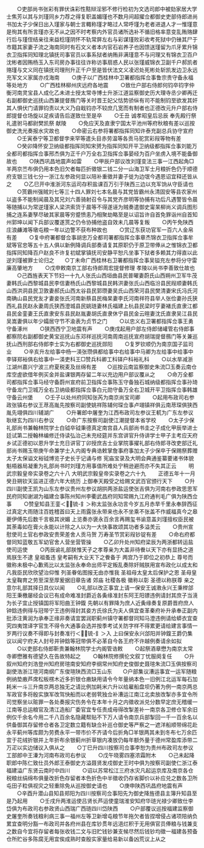 <!-- { "loadSidebar": true } -->
　　○吏部尚书张彩有罪伏诛彩性黠辩淫邪不修行检初为文选司郎中被劾家居大学士焦芳以其与刘瑾同乡力荐之得复职盖媚瑾也不数月间超擢佥都御史吏部侍郎进尚书加太子少保日出入瑾家与朝士言輙称瑾才略过人常呼瑾为老者进退人才一惟瑾意是徇其有所言瑾亦无不从之因不时考察内外官员诸所选补不循旧格率意变乱贿赂肆行后与瑾侄结亲往来益稔瑾阴怀不轨常屏左右与彩谋瑾败彩收考死狱中仍锉其尸于市籍其家妻子流之海南同时有石文义者本内官石岩养子也因馈送瑾留为爪牙累升锦衣卫指挥同知理北镇抚司事官员以事系狱者纳贿非满瑾意不与问理又有锦衣卫百户沈彬者因贿杨玉入东司房办事往往诈称访事扇惑人民以张瑾威锦衣卫副千户郝凯者赂瑾与文义同在镇抚司理刑升正千户至是皆伏法文义凌迟处死彬处斩凯发边卫永远充军文义家属亦戍海南
　　○庚子以广西桂林中卫署都指挥佥事鲁宗贵守备永福等处地方
　　○广西桂林柳州庆远府各地震
　　○致仕户部右侍郎何钧卒钧字仲衡河南灵宝县人成化乙未进士授太常寺博士升浙江道监察御史历大理寺丞少卿再迁右副都御史巡抚山西兼提督鴈门等关时晋王妃父怙势骄纵有司不能制钧至欲发其奸其人惧伏门请罪钧责以大义乃自戢钧亦不较庶几宽而有制者也正德改元升户部右侍郎提督仓场旋以足疾请告后遂致仕至是卒
　　○壬丑  诚孝昭皇后忌辰  奉先殿行祭礼遣驸马都尉樊凯祭  献陵
　　○免应天及直隶宁国太平池州等府秋粮有差以巡按御史洗光奏报水灾故也
　　○命密云右参将署都指挥同知许泰充副总兵协守宣府
　　○壬寅泰宁等卫都督孛来罕等遣头目赤劳温等各贡马驼赏彩叚等物有差
　　○癸卯降怀安卫纳级都指挥同知宋赟为指挥同知开平卫纳级都指挥佥事刘能万全都司都指挥佥事邢杰俱为正千户万全右卫指挥佥事晏经为百户坐虏入境不能备御故也
　　○陕西巩昌地震声如雷
　　○甲辰户部议改刘瑾变法三事一江西起角□羊两京苎布俱仍用本色旧欠者每匹折徵银二钱二分一山海卫军士月粮折色仍于顺德府支银三钱七分一浙江左参政何显以陪补重徵并妻子徙为边氓今遇恩诏宜释还皆从之
　　○乙巳开中淮浙河东运司存积盐课百万引于陕西三边以充军饷从守臣请也
　　○贳霸州强贼刘七等三十四人罪刘七本名晨与其党皆霸州永清固安等县农家州以盗多不能制闻晨及其兄刘六善骑射召令与其党齐彦明等协捕有功后凡遇警皆令晨等随捕以为常逆瑾家人梁洪索货于晨等不得遂诬为贼奏遣御史甯杲柳尚义调兵图形捕之连系妻孥尽破其家晨等穷蹙愤恚乃相聚劫略至是以诏旨许自首免罪诣州自首知州郭坤以闻下兵部议覆遂贳之仍令协捕他盗自效未几晨等复叛
　　○丙午免陕西庄浪鹻滩等墩屯粮一年以边警不获布种故也
　　○赏辽东获功官军一百六人金帛有差
　　○复中府署都督佥事胡忠万全都司署都指挥佥事章杰锦衣卫指挥佥事牟斌等官忠等五十五人俱以新例降调兵部奏请复其原职仍于原卫带俸从之惟锦衣卫都指挥同知降百户赵良不许复初斌掌镇抚司安静平恕凡坐事下狱者多赖其力得直以此逆刘瑾被罪士论归之　　○丁未命广西桂林右卫署都指挥佥事吴镒充左参将分守雷廉高肇地方
　　○戊申敕南京工部右侍郎周宏提督修理  孝陵以尚书李善致仕故也
　　○己酉旌表天下节妇一十九人张氏山西垣曲县民普曜妻蔚氏山西朔州卫军牛茂妻韩氏山西黎城县民李信妻杨氏山西黎城县民韩洪妻张氏山西临汾县民叚顺妻韩氏山西洪洞县民卫敦妻郝氏山西太谷县民郭瓒妻吴氏山西荣河县民樊清妻宋氏冯氏河南确山县民党友才妻妾张氏河南新蔡县民梅杲妻李氏河南祥符县举人张俭妻孙氏狭西礼县民赵永妻周氏狭西澄城县民姚琏妻林氏福建上杭县民梁时亨妻褚氏直隶江都县民金銮妻王氏直隶安东县民赵胤妻胡氏直隶休宁县民金云暄妻沈氏直隶吴江县民吴嵩妻俱以年少孀居守节不渝表为贞节之门
　　○以忠义右卫署都指挥佥事王勇守备涿州
　　○狭西西宁卫地震有声
　　○庚戌起用户部左侍郎储巏管右侍郎事都察院右副都御史黄宝巡抚山东邓祥巡抚河南周南巡抚宣府胡瑞提督鴈门等关兼巡抚山西刑部右侍郎李士实为右都御史巡抚郧阳
　　○复罗钦顺仍为南京国子监司业
　　○辛亥升左给事中杨一渶张瓒俱都给事中右给事中马卿为左给事中给事中李铎郑裕俱右给事中一渶吏科王□赞兵科卿工科铎户科裕礼科
　　○以水旱减浙江湖州嘉兴宁波三府夏税麦及丝绵有差　　○巡按云南监察御史朱流□玉奏云南仓库空虗欲借年例买金并盐课银两存留二年以充边用户部议覆从之
　　○命万全都司都指挥佥事马经守备蔚州宣府前卫指挥佥事陈玉守备独石城纳级都指挥佥事孙琦守备龙门卫城万全右卫纳级都指挥佥事白元勋守备万全右卫城开平卫指挥佥事韩雄守备云州堡
　　○壬子以处州府同知张芮为南京尚宝司卿
　　○起用布政司右参政张镇右参议王荩高胤先按察司副使姚祥陈辅何琛佥事卢翊镇祥俱云南荩琛俱狭西胤先翊俱四川辅湖广
　　○升署郎中屠奎为江西布政司左参议王軏为广东左参议耿继玄为四川右参议
　　○命广东按察司副使江潮提督本省学校
　　○太子少保礼部尚书兼翰林院学士白钺卒钺秉德真定南宫县人兵部尚书圭之子成化甲辰举进士廷试第二授翰林编修迁侍读弘治己未充经筵并东宫讲官升侍讲学士甲子主考应天府乡试正德初以恩升学士充日讲官丁卯授庶吉士业掌院事擢礼部右侍郎寻改吏部迁礼部尚书赐玉带庚午命兼学士入内阁专典诰敕掌詹事府事加太子少保卒于保赐祭葬赠太子太保谥文裕钺博览子史长于记诵与修  宪庙宝录及大明会典通鉴纂要诸书体貌魁梧器局凝重为礼部尚书时刘瑾方用事值所难处宁稍逊避而亦不失其正云
　　明武宗毅皇帝实录卷之六十八
大明武宗毅皇帝实录卷之六十九
　　正德五年十一月癸丑朔钦天监进正德六年大统历  上御奉天殿受之给赐文武百官颁行天下
　　○升四川副使王凯为山东左参议贵州左参议胡拱两浙盐运使张吉俱为河南右参政思思军民府同知谢湖为福建佥事陈州知州李衢武昌府同知常赐九江府通判毛广俱为陕西佥事
　　○赞皇知县王銮＜锍-釒＞称太监张永功言今岁五月赤旱千里永奉辞西征过真定大雨随注百姓稽首曰天上雨露张永带来也永不坐乘不张盖不作威福真今之皋夔伊傅先后数千言极其谀媚  上览奏亦褒永百余言再赐玺书谕意盖刘瑾擅权臣民被其荼毒如在膏火永能以计除之人以为一大快事故颂其功者多溢羙云
　　○贵州宣慰使司土官右参政安贵荣差舍人贡马贺  万寿圣节赏彩叚钞锭有差
　　○命右府都督同知蓝敬五军幼官舍人营坐营管操
　　○乙卯升处州知府梁辰为两浙都转运盐使司运使
　　○丙辰谕礼部朕惟天子之孝尊亲为大盖非待餋以天下亦有显扬之道焉朕生不逮  皇祖蚤违  皇考嗣有大业天下之餋备于  两宫乃于即位之初恭上  尊号而  徽称未极中心歉焉比以太监张永奉命出师平定叛乱奏除奸贼朕用宣布政化以成太和凡我臣民欣欣望治仰惟  列圣眷佑图报无由亦惟我  圣祖母太皇太后保护之恩  圣母皇太皇鞠育之劳至深至厚爰据旧章告诸  郊庙  社稷各极  徽称以彰  圣德以称朕尊  亲之意尔礼部其择日具仪以闻
　　○礼部以改正事宜上请一保安王诚漖永兴王秉榉郃阳王秉檄屡经会议已有成命难准封爵近各夤缘准封东阿王阳镖违例请封其庶子当滰为长子宜止授镇国将军阳曲王钟鍑  先朝以有罪降为庶人近夤缘奏复原爵晋府庶人钟鋡违例得与冠带宁王违例得封其妾方氏徐氏为夫人俱宜查革秦府补升承奉正副内批添注黄润为承奉正缘非奏请宜罢润职蓟州镇守署都督同知马澄违例请给蟒衣宜查究四夷馆译字官生不得令大通事会选并按季考试关防字样不得累更请给建言事情一岁两行议奏不得即与封奏准行＜锍-釒＞入  上曰保安永兴郃阳并钟鍑王爵仍集议以闻宁府夫人封号并钟鋡等冠带俱不必革自今各王府不许越例奏请余如拟
　　○以吏部右侍郎靳贵兼翰林院学士内阁管诰敕
　　○起祭酒章懋为南京太常寺卿懋雅有德望久在告故特起之
　　○翰林院修撰伦文叙丁忧服阕复任
　　○升叙州知府刘浩登州知府房瑄南安知府李纲常州知府史俊御史聂瑄朱流□玉俱按察司副使浩浙江瑄河南纲广东俊瑄陕西流□玉山东　　○户部集议漕运事宜一运军随粮例纳垫廒芦席松板楞木近多折银仓廒缺用请令今年量纳本色一旧例江北运军每石加耗米一斗三升南京两总独无之请比例加耗米六升以给雇船盘坝仍著为例一南京两总军政官多将殷实旗军改驾快船而以老弱茕独佥补漕运江南江北卖放改掣亦多宜令所司觉察坐以赃罪一各处奏报灾伤务令在本年十月之内徵收派兑分数早定庶无稽缓一江南等总运粮官及清江造船厂委官宜专任责成毋得改掣差补一南京各卫修仓军余旧例仅千余名今用二千八百余名隐藏帮贴不下万人请令南京兵部掣回一千一百余名以供备御其存留修仓者各卫定数立籍有缺佥补巡仓御史等严察之一遮洋船顺带绵花赴永平蓟州等库颇为劳费永平一带市价不齐请今后折角□羊银两其未到冬布七万余匹宜于花绒折银并上年折布余银蓟州折草银内凑放仍每年额外量于德州常盈库添带二万疋以实边储议入俱从之
　　○丁巳升四川按察司佥事李恕为贵州布政司左参议工部郎中王溱为河南布政司右参议
　　○戊午晓雾四塞浓霜附木
　　○己未起降职郎中陈仁致仕员外郎王泰御史方溢聂贤发戍御史王时中俱为按察司副使仁浙江泰福建溢广东贤云南时中四川
　　○诏以苏常松江三府水灾凡起运京库及南京各仓税粮丝绢绵布俱量改折色存留者本色折色中半徵收仍存省脚价以补应兑之数各卫所屯田子粒俱视灾之轻重除免从巡按御史请也
　　○庚申陕西巩昌府地震有声
　　○辛酉升潜山县知县郑阳为四川按察司佥事阳先为御史降旌德县主簿升知县至是乃起用
　　○壬戌升两淮运使吕贤长芦运使童瑞淮安知府华琏光禄少卿致仕李岱俱为布政司右参政贤山西瑞广西琏四川岱陕西
　　○户部覆议巡按福建监察御史屠奎所奏钱粮利病三事一福州左等卫新增屯粮节年拖欠者皆捏增侵占诸项陪纳负累宜查明分豁一布政司并各府州县在库钞贯年远浥烂积于无用俱官员俸粮与钱兼支之数自今宜将存留者每张收钱二文与旧贮钱钞兼支候尽然后钱钞均徵一福建各预备仓所贮谷多陈腐无用宜俟成熟时查殷实家量给易新以备凶荒议上从之
